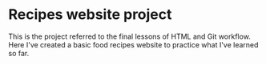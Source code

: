 # Recipes website project #

This is the project referred to the final lessons of HTML and Git workflow.
Here I've created a basic food recipes website to practice what I've learned so far.
